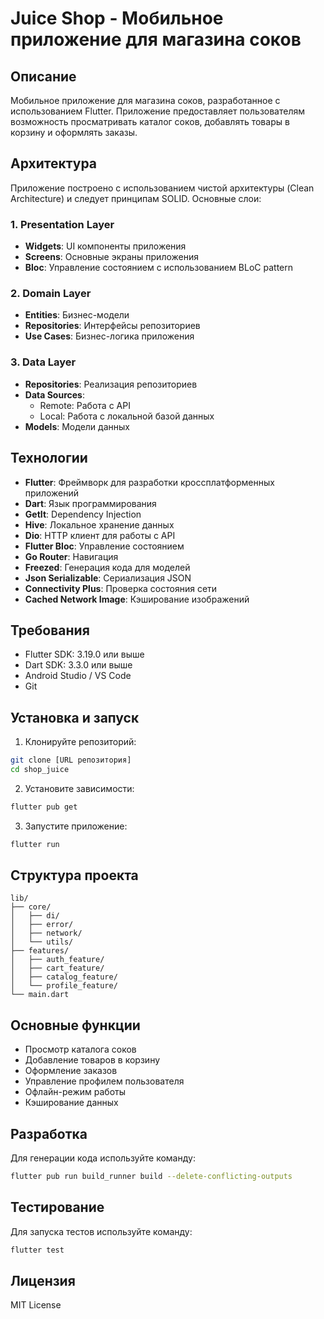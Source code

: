 # Juice Shop - Мобильное приложение для магазина соков

## Описание
Мобильное приложение для магазина соков, разработанное с использованием Flutter. Приложение предоставляет пользователям возможность просматривать каталог соков, добавлять товары в корзину и оформлять заказы.

## Архитектура
Приложение построено с использованием чистой архитектуры (Clean Architecture) и следует принципам SOLID. Основные слои:

### 1. Presentation Layer
- **Widgets**: UI компоненты приложения
- **Screens**: Основные экраны приложения
- **Bloc**: Управление состоянием с использованием BLoC pattern

### 2. Domain Layer
- **Entities**: Бизнес-модели
- **Repositories**: Интерфейсы репозиториев
- **Use Cases**: Бизнес-логика приложения

### 3. Data Layer
- **Repositories**: Реализация репозиториев
- **Data Sources**: 
  - Remote: Работа с API
  - Local: Работа с локальной базой данных
- **Models**: Модели данных

## Технологии
- **Flutter**: Фреймворк для разработки кроссплатформенных приложений
- **Dart**: Язык программирования
- **GetIt**: Dependency Injection
- **Hive**: Локальное хранение данных
- **Dio**: HTTP клиент для работы с API
- **Flutter Bloc**: Управление состоянием
- **Go Router**: Навигация
- **Freezed**: Генерация кода для моделей
- **Json Serializable**: Сериализация JSON
- **Connectivity Plus**: Проверка состояния сети
- **Cached Network Image**: Кэширование изображений

## Требования
- Flutter SDK: 3.19.0 или выше
- Dart SDK: 3.3.0 или выше
- Android Studio / VS Code
- Git

## Установка и запуск

1. Клонируйте репозиторий:
```bash
git clone [URL репозитория]
cd shop_juice
```

2. Установите зависимости:
```bash
flutter pub get
```

3. Запустите приложение:
```bash
flutter run
```

## Структура проекта
```
lib/
├── core/
│   ├── di/
│   ├── error/
│   ├── network/
│   └── utils/
├── features/
│   ├── auth_feature/
│   ├── cart_feature/
│   ├── catalog_feature/
│   └── profile_feature/
└── main.dart
```

## Основные функции
- Просмотр каталога соков
- Добавление товаров в корзину
- Оформление заказов
- Управление профилем пользователя
- Офлайн-режим работы
- Кэширование данных

## Разработка
Для генерации кода используйте команду:
```bash
flutter pub run build_runner build --delete-conflicting-outputs
```

## Тестирование
Для запуска тестов используйте команду:
```bash
flutter test
```

## Лицензия
MIT License
